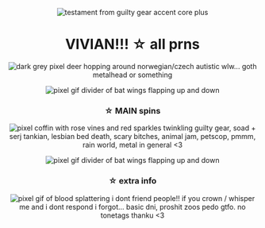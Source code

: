 <p align="center"> <img src="https://static.wikia.nocookie.net/guilty-gear/images/7/7a/Ggxxacp_Testament_alt.png" alt="testament from guilty gear accent core plus" /> </p>
<h1 align="center">VIVIAN!!! ☆ all prns</h1>
<p align="center">
<img src="https://64.media.tumblr.com/6625acfa135f373639d42c4c2afa265c/9a5e59d4a20102aa-4d/s75x75_c1/25095466d0f9bed2e5f9c034c38d543b922ca8da.gif" alt="dark grey pixel deer hopping around" />
norwegian/czech autistic wlw... goth metalhead or something
</p>
</div>

<p align="center"> <img src="https://64.media.tumblr.com/4b8eaa39b1dc97b6f5241b045b5ca9ec/0d9d6392a423e969-0c/s500x750/a79a060e378bce57436289dfda93f6239beb670b.gif" alt="pixel gif divider of bat wings flapping up and down" /> </p>

<h3 align="center">☆ MAIN spins</h3>

<p align="center">
<img src="https://64.media.tumblr.com/d9b6699df09ba5dade9e78336729ed7b/9a5e59d4a20102aa-47/s75x75_c1/d313c1250a331ff2b826f42aaa231cc474005987.gif" alt="pixel coffin with rose vines and red sparkles twinkling" />
guilty gear, soad + serj tankian, lesbian bed death, scary bitches, animal jam, petscop, pmmm, rain world, metal in general <3
</p>
</div>

<p align="center"> <img src="https://64.media.tumblr.com/4b8eaa39b1dc97b6f5241b045b5ca9ec/0d9d6392a423e969-0c/s500x750/a79a060e378bce57436289dfda93f6239beb670b.gif" alt="pixel gif divider of bat wings flapping up and down" /> </p>

<h3 align="center">☆ extra info</h3>
<p align="center">
<img src="https://64.media.tumblr.com/f57468fd0e968dfcdce28974d3f3a4b6/4149a1d35ab9816c-bc/s75x75_c1/df472fffe7b0b12ad2e4cdf550a8610d17e5c9d7.gif" alt="pixel gif of blood splattering" />
i dont friend people!! if you crown / whisper me and i dont respond i forgot... basic dni, proshit zoos pedo gtfo. no tonetags thanku <3
</p>
</div>

